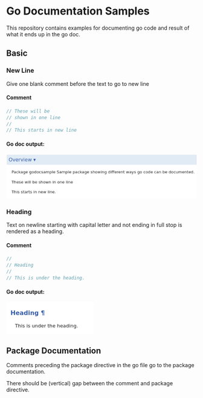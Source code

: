 # Go Documentation Samples

This repository contains examples for documenting go code and result of what it ends up in the go doc.


## Basic
### New Line
Give one blank comment before the text to go to new line
#### Comment
```go
// These will be 
// shown in one line
//
// This starts in new line
```

#### Go doc output:
![newline](/assets/newline.png)

### Heading
Text on newline starting with capital letter and not ending in full stop is rendered as a heading.

#### Comment
```go
//
// Heading
//
// This is under the heading.
```

#### Go doc output:
![heading](/assets/heading.png)


## Package Documentation

Comments preceding the package directive in the go file go to the package documentation. 

There should be (vertical) gap between the comment and package directive.



